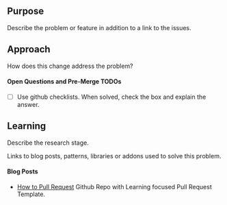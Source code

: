 ## Purpose
Describe the problem or feature in addition to a link to the issues.  

## Approach
How does this change address the problem?  

#### Open Questions and Pre-Merge TODOs
- [ ] Use github checklists. When solved, check the box and explain the answer.  

## Learning
Describe the research stage.  

Links to blog posts, patterns, libraries or addons used to solve this problem.  

#### Blog Posts
- [How to Pull Request](https://github.com/flexyford/pull-request) Github Repo with Learning focused Pull Request Template.


